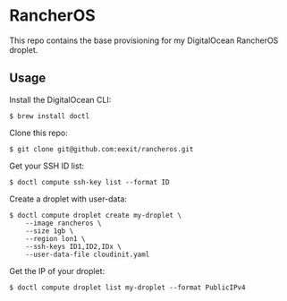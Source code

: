 # RancherOS

This repo contains the base provisioning for my DigitalOcean RancherOS droplet.

## Usage

Install the DigitalOcean CLI:

	$ brew install doctl

Clone this repo:

	$ git clone git@github.com:eexit/rancheros.git

Get your SSH ID list:

	$ doctl compute ssh-key list --format ID

Create a droplet with user-data:

	$ doctl compute droplet create my-droplet \
		--image rancheros \
		--size 1gb \
		--region lon1 \
		--ssh-keys ID1,ID2,IDx \
		--user-data-file cloudinit.yaml

Get the IP of your droplet:

	$ doctl compute droplet list my-droplet --format PublicIPv4